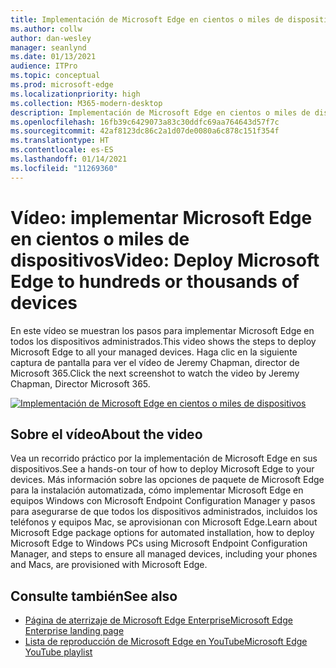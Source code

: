 ```yaml
---
title: Implementación de Microsoft Edge en cientos o miles de dispositivos
ms.author: collw
author: dan-wesley
manager: seanlynd
ms.date: 01/13/2021
audience: ITPro
ms.topic: conceptual
ms.prod: microsoft-edge
ms.localizationpriority: high
ms.collection: M365-modern-desktop
description: Implementación de Microsoft Edge en cientos o miles de dispositivos
ms.openlocfilehash: 16fb39c6429073a83c30ddfc69aa764643d57f7c
ms.sourcegitcommit: 42af8123dc86c2a1d07de0080a6c878c151f354f
ms.translationtype: HT
ms.contentlocale: es-ES
ms.lasthandoff: 01/14/2021
ms.locfileid: "11269360"
---
```

# <span data-ttu-id="21718-103">Vídeo: implementar Microsoft Edge en cientos o miles de dispositivos</span><span class="sxs-lookup"><span data-stu-id="21718-103">Video: Deploy Microsoft Edge to hundreds or thousands of devices</span></span>

<span data-ttu-id="21718-104">En este vídeo se muestran los pasos para implementar Microsoft Edge en todos los dispositivos administrados.</span><span class="sxs-lookup"><span data-stu-id="21718-104">This video shows the steps to deploy Microsoft Edge to all your managed devices.</span></span> <span data-ttu-id="21718-105">Haga clic en la siguiente captura de pantalla para ver el vídeo de Jeremy Chapman, director de Microsoft 365.</span><span class="sxs-lookup"><span data-stu-id="21718-105">Click the next screenshot to watch the video by Jeremy Chapman, Director Microsoft 365.</span></span>

[![Implementación de Microsoft Edge en cientos o miles de dispositivos](media/microsoft-edge-video-deploy/0.png)](http://www.youtube.com/watch?v=o90UsN6g6NE "Deploy Microsoft Edge to hundreds or thousands of devices")

## <span data-ttu-id="21718-107">Sobre el vídeo</span><span class="sxs-lookup"><span data-stu-id="21718-107">About the video</span></span>

<span data-ttu-id="21718-108">Vea un recorrido práctico por la implementación de Microsoft Edge en sus dispositivos.</span><span class="sxs-lookup"><span data-stu-id="21718-108">See a hands-on tour of how to deploy Microsoft Edge to your devices.</span></span> <span data-ttu-id="21718-109">Más información sobre las opciones de paquete de Microsoft Edge para la instalación automatizada, cómo implementar Microsoft Edge en equipos Windows con Microsoft Endpoint Configuration Manager y pasos para asegurarse de que todos los dispositivos administrados, incluidos los teléfonos y equipos Mac, se aprovisionan con Microsoft Edge.</span><span class="sxs-lookup"><span data-stu-id="21718-109">Learn about Microsoft Edge package options for automated installation, how to deploy Microsoft Edge to Windows PCs using Microsoft Endpoint Configuration Manager, and steps to ensure all managed devices, including your phones and Macs, are provisioned with Microsoft Edge.</span></span>

## <span data-ttu-id="21718-110">Consulte también</span><span class="sxs-lookup"><span data-stu-id="21718-110">See also</span></span>

- [<span data-ttu-id="21718-111">Página de aterrizaje de Microsoft Edge Enterprise</span><span class="sxs-lookup"><span data-stu-id="21718-111">Microsoft Edge Enterprise landing page</span></span>](https://aka.ms/EdgeEnterprise)
- [<span data-ttu-id="21718-112">Lista de reproducción de Microsoft Edge en YouTube</span><span class="sxs-lookup"><span data-stu-id="21718-112">Microsoft Edge YouTube playlist</span></span>](https://www.youtube.com/playlist?list=PLXtHYVsvn_b-uXh1tMeYpT-0iD8tD3tFy)
